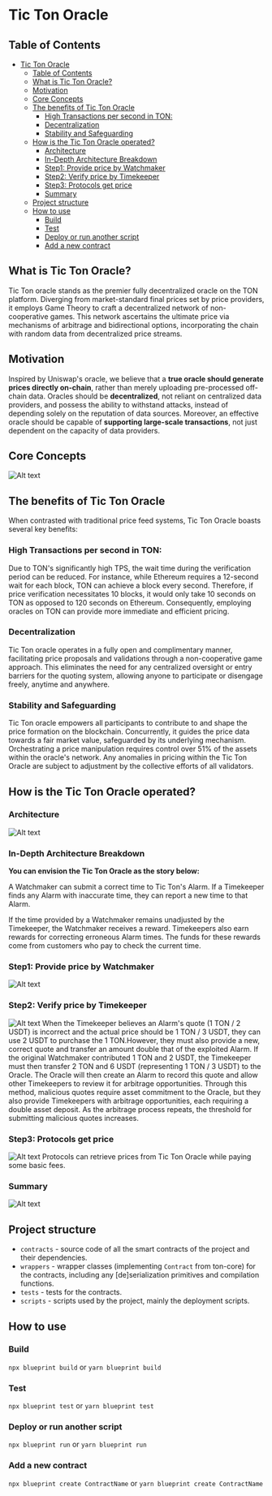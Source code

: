 # Tic Ton Oracle

## Table of Contents
- [Tic Ton Oracle](#tic-ton-oracle)
  - [Table of Contents](#table-of-contents)
  - [What is Tic Ton Oracle?](#what-is-tic-ton-oracle)
  - [Motivation](#motivation)
  - [Core Concepts](#core-concepts)
  - [The benefits of  Tic Ton Oracle](#the-benefits-of--tic-ton-oracle)
    - [High Transactions per second in TON:](#high-transactions-per-second-in-ton)
    - [Decentralization](#decentralization)
    - [Stability and Safeguarding](#stability-and-safeguarding)
  - [How is the Tic Ton Oracle operated?](#how-is-the-tic-ton-oracle-operated)
    - [Architecture](#architecture)
    - [In-Depth Architecture Breakdown](#in-depth-architecture-breakdown)
    - [Step1: Provide price by Watchmaker](#step1-provide-price-by-watchmaker)
    - [Step2: Verify price by Timekeeper](#step2-verify-price-by-timekeeper)
    - [Step3: Protocols get price](#step3-protocols-get-price)
    - [Summary](#summary)
  - [Project structure](#project-structure)
  - [How to use](#how-to-use)
    - [Build](#build)
    - [Test](#test)
    - [Deploy or run another script](#deploy-or-run-another-script)
    - [Add a new contract](#add-a-new-contract)

## What is Tic Ton Oracle?
Tic Ton oracle stands as the premier fully decentralized oracle on the TON platform. Diverging from market-standard final prices set by price providers, it employs Game Theory to craft a decentralized network of non-cooperative games. This network ascertains the ultimate price via mechanisms of arbitrage and bidirectional options, incorporating the chain with random data from decentralized price streams.

## Motivation
Inspired by Uniswap's oracle, we believe that a **true oracle should generate prices directly on-chain**, rather than merely uploading pre-processed off-chain data. Oracles should be **decentralized**, not reliant on centralized data providers, and possess the ability to withstand attacks, instead of depending solely on the reputation of data sources. Moreover, an effective oracle should be capable of **supporting large-scale transactions**, not just dependent on the capacity of data providers.

## Core Concepts
![Alt text](./image/core.png)

## The benefits of  Tic Ton Oracle
When contrasted with traditional price feed systems, Tic Ton Oracle boasts several key benefits:

### High Transactions per second in TON:
Due to TON's significantly high TPS, the wait time during the verification period can be reduced. For instance, while Ethereum requires a 12-second wait for each block, TON can achieve a block every second. Therefore, if price verification necessitates 10 blocks, it would only take 10 seconds on TON as opposed to 120 seconds on Ethereum. Consequently, employing oracles on TON can provide more immediate and efficient pricing.

### Decentralization
Tic Ton oracle operates in a fully open and complimentary manner, facilitating price proposals and validations through a non-cooperative game approach. This eliminates the need for any centralized oversight or entry barriers for the quoting system, allowing anyone to participate or disengage freely, anytime and anywhere.

### Stability and Safeguarding
Tic Ton oracle empowers all participants to contribute to and shape the price formation on the blockchain. Concurrently, it guides the price data towards a fair market value, safeguarded by its underlying mechanism. Orchestrating a price manipulation requires control over 51% of the assets within the oracle's network. Any anomalies in pricing within the Tic Ton Oracle are subject to adjustment by the collective efforts of all validators.

## How is the Tic Ton Oracle operated?

### Architecture
![Alt text](./image/architecture.png)

### In-Depth Architecture Breakdown
**You can envision the Tic Ton Oracle  as the story below:**

A Watchmaker can submit a correct time to Tic Ton's Alarm.
If a Timekeeper finds any Alarm with inaccurate time, they can report a new time to that Alarm.

If the time provided by a Watchmaker remains unadjusted by the Timekeeper,
the Watchmaker receives a reward. Timekeepers also earn rewards for correcting erroneous Alarm times.
The funds for these rewards come from customers who pay to check the current time.

### Step1: Provide price by Watchmaker
![Alt text](./image/step1.png)

### Step2: Verify price by Timekeeper
![Alt text](./image/step2.png)
When the Timekeeper believes an Alarm's quote (1 TON / 2 USDT) is incorrect and the actual price should be 1 TON / 3 USDT, they can use 2 USDT to purchase the 1 TON.However, they must also provide a new, correct quote and transfer an amount double that of the exploited Alarm. If the original Watchmaker contributed 1 TON and 2 USDT, the Timekeeper must then transfer 2 TON and 6 USDT (representing 1 TON / 3 USDT) to the Oracle. The Oracle will then create an Alarm to record this quote and allow other Timekeepers to review it for arbitrage opportunities. Through this method, malicious quotes require asset commitment to the Oracle, but they also provide Timekeepers with arbitrage opportunities, each requiring a double asset deposit. As the arbitrage process repeats, the threshold for submitting malicious quotes increases.

### Step3: Protocols get price 
![Alt text](./image/step3.png)
Protocols can retrieve prices from Tic Ton Oracle while paying some basic fees.

### Summary

![Alt text](./image/summary.png)


## Project structure

-   `contracts` - source code of all the smart contracts of the project and their dependencies.
-   `wrappers` - wrapper classes (implementing `Contract` from ton-core) for the contracts, including any [de]serialization primitives and compilation functions.
-   `tests` - tests for the contracts.
-   `scripts` - scripts used by the project, mainly the deployment scripts.

## How to use

### Build

`npx blueprint build` or `yarn blueprint build`

### Test

`npx blueprint test` or `yarn blueprint test`

### Deploy or run another script

`npx blueprint run` or `yarn blueprint run`

### Add a new contract

`npx blueprint create ContractName` or `yarn blueprint create ContractName`
